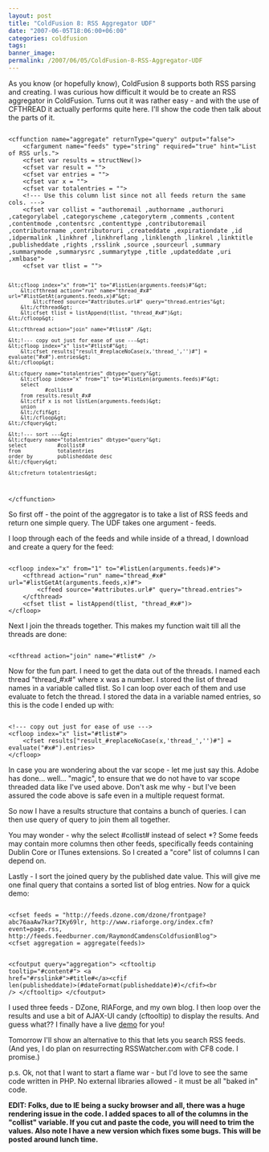 ```yaml
---
layout: post
title: "ColdFusion 8: RSS Aggregator UDF"
date: "2007-06-05T18:06:00+06:00"
categories: coldfusion 
tags: 
banner_image: 
permalink: /2007/06/05/ColdFusion-8-RSS-Aggregator-UDF
---
```


As you know (or hopefully know), ColdFusion 8 supports both RSS parsing and creating. I was curious how difficult it would be to create an RSS aggregator in ColdFusion. Turns out it was rather easy - and with the use of CFTHREAD it actually performs quite here. I'll show the code then talk about the parts of it.
<!--more-->
<code>
&lt;cffunction name="aggregate" returnType="query" output="false"&gt;
	&lt;cfargument name="feeds" type="string" required="true" hint="List of RSS urls."&gt;
	&lt;cfset var results = structNew()&gt;
	&lt;cfset var result = ""&gt;
	&lt;cfset var entries = ""&gt;
	&lt;cfset var x = ""&gt;
	&lt;cfset var totalentries = ""&gt;
	&lt;!--- Use this column list since not all feeds return the same cols. ---&gt;
	&lt;cfset var collist = "authoremail ,authorname ,authoruri ,categorylabel ,categoryscheme ,categoryterm ,comments ,content ,contentmode ,contentsrc ,contenttype ,contributoremail ,contributorname ,contributoruri ,createddate ,expirationdate ,id ,idpermalink ,linkhref ,linkhreflang ,linklength ,linkrel ,linktitle ,publisheddate ,rights ,rsslink ,source ,sourceurl ,summary ,summarymode ,summarysrc ,summarytype ,title ,updateddate ,uri ,xmlbase"&gt;
	&lt;cfset var tlist = ""&gt;
	
	&lt;cfloop index="x" from="1" to="#listLen(arguments.feeds)#"&gt;
		&lt;cfthread action="run" name="thread_#x#" url="#listGetAt(arguments.feeds,x)#"&gt;
			&lt;cffeed source="#attributes.url#" query="thread.entries"&gt;
		&lt;/cfthread&gt;
		&lt;cfset tlist = listAppend(tlist, "thread_#x#")&gt;
	&lt;/cfloop&gt;

	&lt;cfthread action="join" name="#tlist#" /&gt;

	&lt;!--- copy out just for ease of use ---&gt;
	&lt;cfloop index="x" list="#tlist#"&gt;
		&lt;cfset results["result_#replaceNoCase(x,'thread_','')#"] = evaluate("#x#").entries&gt;
	&lt;/cfloop&gt;

	&lt;cfquery name="totalentries" dbtype="query"&gt;
		&lt;cfloop index="x" from="1" to="#listLen(arguments.feeds)#"&gt;
		select
		        #collist#
		from results.result_#x#
		&lt;cfif x is not listLen(arguments.feeds)&gt;
		union
		&lt;/cfif&gt;
		&lt;/cfloop&gt;
	&lt;/cfquery&gt;

	&lt;!--- sort ---&gt;
	&lt;cfquery name="totalentries" dbtype="query"&gt;
	select          #collist#
	from            totalentries
	order by        publisheddate desc
	&lt;/cfquery&gt;

	&lt;cfreturn totalentries&gt;
&lt;/cffunction&gt;
</code>

So first off - the point of the aggregator is to take a list of RSS feeds and return one simple query. The UDF takes one argument - feeds. 

I loop through each of the feeds and while inside of a thread, I download and create a query for the feed:

<code>
&lt;cfloop index="x" from="1" to="#listLen(arguments.feeds)#"&gt;
	&lt;cfthread action="run" name="thread_#x#" url="#listGetAt(arguments.feeds,x)#"&gt;
		&lt;cffeed source="#attributes.url#" query="thread.entries"&gt;
	&lt;/cfthread&gt;
	&lt;cfset tlist = listAppend(tlist, "thread_#x#")&gt;
&lt;/cfloop&gt;
</code>

Next I join the threads together. This makes my function wait till all the threads are done:

<code>
&lt;cfthread action="join" name="#tlist#" /&gt;
</code>

Now for the fun part. I need to get the data out of the threads. I named each thread "thread_#x#" where x was a number. I stored the list of thread names in a variable called tlist. So I can loop over each of them and use evaluate to fetch the thread. I stored the data in a variable named entries, so this is the code I ended up with:

<code>
&lt;!--- copy out just for ease of use ---&gt;
&lt;cfloop index="x" list="#tlist#"&gt;
	&lt;cfset results["result_#replaceNoCase(x,'thread_','')#"] = evaluate("#x#").entries&gt;
&lt;/cfloop&gt;
</code>

In case you are wondering about the var scope - let me just say this. Adobe has done... well... "magic", to ensure that we do not have to var scope threaded data like I've used above. Don't ask me why - but I've been assured the code above is safe even in a multiple request format. 

So now I have a results structure that contains a bunch of queries. I can then use query of query to join them all together. 

You may wonder - why the select #collist# instead of select *? Some feeds may contain more columns then other feeds, specifically feeds containing Dublin Core or ITunes extensions. So I created a "core" list of columns I can depend on.

Lastly - I sort the joined query by the published date value. This will give me one final query that contains a sorted list of blog entries. Now for a quick demo:

<code>
&lt;cfset feeds = "http://feeds.dzone.com/dzone/frontpage?abc76aaAw7kar7IKy69lr, http://www.riaforge.org/index.cfm?event=page.rss, http://feeds.feedburner.com/RaymondCamdensColdfusionBlog"&gt;
&lt;cfset aggregation = aggregate(feeds)&gt;

&lt;cfoutput query="aggregation"&gt;
&lt;cftooltip tooltip="#content#"&gt;
&lt;a href="#rsslink#"&gt;#title#&lt;/a&gt;&lt;cfif
len(publisheddate)&gt;(#dateFormat(publisheddate)#)&lt;/cfif&gt;&lt;br /&gt;
&lt;/cftooltip&gt;
&lt;/cfoutput&gt;
</code>

I used three feeds - DZone, RIAForge, and my own blog. I then  loop over the results and use a bit of AJAX-UI candy (cftooltip) to display the results. And guess what?? I finally have a live <a href="http://www.raymondcamden.com/demos/rssagg/test.cfm">demo</a> for you!

Tomorrow I'll show an alternative to this that lets you search RSS feeds. (And yes, I do plan on resurrecting RSSWatcher.com with CF8 code. I promise.)

p.s. Ok, not that I want to start a flame war - but I'd love to see the same code written in PHP. No external libraries allowed - it must be all "baked in" code.

<b>EDIT: Folks, due to IE being a sucky browser and all, there was a huge rendering issue in the code. I added spaces to all of the columns in the "collist" variable. If you cut and paste the code, you will need to trim the values. Also note I have a new version which fixes some bugs. This will be posted around lunch time.</b>